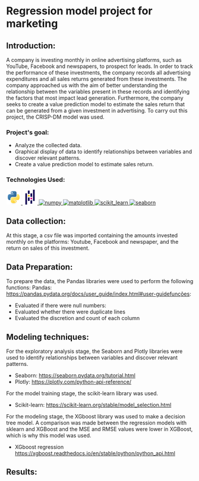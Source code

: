 # Regression model project for marketing

## Introduction:

A company is investing monthly in online advertising platforms, such as YouTube, Facebook and newspapers, to prospect for leads. In order to track the performance of these investments, the company records all advertising expenditures and all sales returns generated from these investments. The company approached us with the aim of better understanding the relationship between the variables present in these records and identifying the factors that most impact lead generation. Furthermore, the company seeks to create a value prediction model to estimate the sales return that can be generated from a given investment in advertising.
To carry out this project, the CRISP-DM model was used.

### Project's goal:
- Analyze the collected data.
- Graphical display of data to identify relationships between variables and discover relevant patterns.
- Create a value prediction model to estimate sales return.

### Technologies Used:
<p align="left">  
  <a href="https://www.python.org" target="_blank" rel="noreferrer"> <img src="https://raw.githubusercontent.com/devicons/devicon/master/icons/python/python-original.svg" alt="python" width="40" height="40"/> </a> 
  <a href="https://pandas.pydata.org/" target="_blank" rel="noreferrer"> <img src="https://raw.githubusercontent.com/devicons/devicon/2ae2a900d2f041da66e950e4d48052658d850630/icons/pandas/pandas-original.svg" alt="pandas" width="40" height="40"/> </a> 
  <a href="https://numpy.org/" target="_blank" rel="noreferrer"> <img src="https://cdn.jsdelivr.net/gh/devicons/devicon/icons/numpy/numpy-original.svg" alt="numpy" width="40" height="40"/> 
  <a href="https://matplotlib.org/" target="_blank" rel="noreferrer"> <img src="https://seeklogo.com/images/M/matplotlib-logo-7676870AC0-seeklogo.com.png" alt="matplotlib" width="40" height="40"/> 
  <a href="https://scikit-learn.org/" target="_blank" rel="noreferrer"> <img src="https://upload.wikimedia.org/wikipedia/commons/0/05/Scikit_learn_logo_small.svg" alt="scikit_learn" width="40" height="40"/> </a>
  <a href="https://seaborn.pydata.org/" target="_blank" rel="noreferrer"> <img src="https://seaborn.pydata.org/_images/logo-mark-lightbg.svg" alt="seaborn" width="40" height="40"/> </a> 

## Data collection:

At this stage, a csv file was imported containing the amounts invested monthly on the platforms: Youtube, Facebook and newspaper, and the return on sales of this investment.

## Data Preparation:

To prepare the data, the Pandas libraries were used to perform the following functions:
Pandas: https://pandas.pydata.org/docs/user_guide/index.html#user-guidefunções:
- Evaluated if there were null numbers:
- Evaluated whether there were duplicate lines
- Evaluated the discretion and count of each column

## Modeling techniques:

For the exploratory analysis stage, the Seaborn and Plotly libraries were used to identify relationships between variables and discover relevant patterns.
- Seaborn: https://seaborn.pydata.org/tutorial.html
- Plotly: https://plotly.com/python-api-reference/

For the model training stage, the scikit-learn library was used.
- Scikit-learn: https://scikit-learn.org/stable/model_selection.html

For the modeling stage, the XGboost library was used to make a decision tree model. A comparison was made between the regression models with sklearn and XGBoost and the MSE and RMSE values were lower in XGBoost, which is why this model was used.
- XGboost regression https://xgboost.readthedocs.io/en/stable/python/python_api.html

## Results:


























